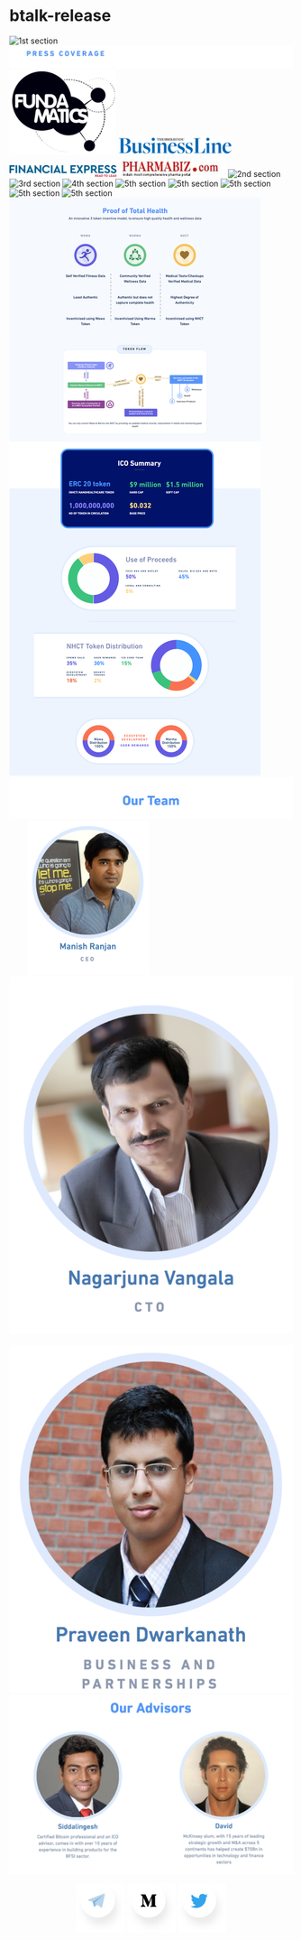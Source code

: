 # btalk-release

![1st section](/images/nhct.io_01.png)
![1st section](/images/nhct.io_pressRelease.png)
[![1st sectionA](/images/fundamatics.png)](http://www.fundamatics.net/the-nanohealth-story-a-new-way-to-look-at-your-health/)     [![1st sectionB](/images/businessLines.png)](https://www.thehindubusinessline.com/news/national/nanohealth-gvk-bio-to-take-healthcare-to-slum-dwellers/article23111584.ece) 
    [![1st sectionC](/images/financialexpress.png)](https://www.financialexpress.com/industry/nanohealths-doc-in-a-bag-breaks-economic-barriers/108240/)
    [![1st sectionD](/images/pharmabiz(1).jpg)](http://www.pharmabiz.com/NewsDetails.aspx?aid=84336&sid=1)
![2nd section](/images/nhct.io_02.png)
![3rd section](/images/nhct.io_03.png)
![4th section](/images/nhct.io_04.png)
![5th section](/images/nhct.io_07-head.png)
![5th section](/images/nhct.io_07_1.png)
![5th section](/images/nhct.io_07_2.png)
![5th section](/images/nhct.io_07_3.png)
![5th section](/images/nhct.io_07_4.png)
![5th section](/images/nhctio11.jpg)
![6th section](/images/ourTeam.png)
&nbsp;&nbsp;&nbsp;&nbsp;&nbsp;&nbsp;&nbsp;&nbsp;[![6th sectionA](/images/member1.png)](https://www.linkedin.com/in/manishranjan2/)&nbsp;&nbsp;&nbsp;&nbsp;&nbsp;&nbsp;&nbsp;&nbsp; [![6th sectionB](/images/member2.png)](https://www.linkedin.com/in/nagav/)&nbsp;&nbsp;&nbsp;&nbsp;&nbsp;&nbsp;&nbsp;&nbsp;&nbsp;&nbsp; [![6th sectionC](/images/member3.png)](https://www.linkedin.com/in/praveen-dwarakanath-0bb7505/)
![7th section](/images/ourAdvisors.png)
<p align="center">
  <a href="https://t.me/Nanohealth"><img src="/images/telegram.png"></a> <a href="https://medium.com/nhct-nanohealth-care-token"> <img src="/images/medium.png"></a> <a href="https://twitter.com/NanoHealth1"><img src="/images/twitter.png"></a>
</p>
